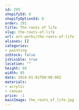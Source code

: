 ```yaml
---
id: 295
shopifyId: 0
shopifyOptionId: 0
order: 291
title: The roots of life
slug: the-roots-of-life
url: art-works/the-roots-of-life
aliases: []
categories:
- painting
inStock: false
isVisible: true
location: ""
height: 60
width: 85
date: 2018-01-01T00:00:00Z
materials:
- acrylic
- canvas
price: -1
mainImage: the_roots_of_life.jpg
---
```


